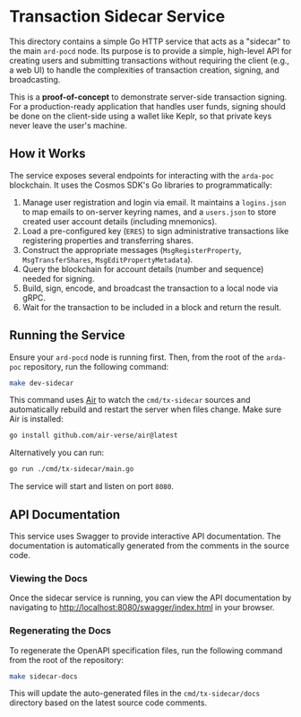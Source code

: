 # Transaction Sidecar Service

This directory contains a simple Go HTTP service that acts as a "sidecar" to the main `ard-pocd` node. Its purpose is to provide a simple, high-level API for creating users and submitting transactions without requiring the client (e.g., a web UI) to handle the complexities of transaction creation, signing, and broadcasting.

This is a **proof-of-concept** to demonstrate server-side transaction signing. For a production-ready application that handles user funds, signing should be done on the client-side using a wallet like Keplr, so that private keys never leave the user's machine.

## How it Works

The service exposes several endpoints for interacting with the `arda-poc` blockchain. It uses the Cosmos SDK's Go libraries to programmatically:
1.  Manage user registration and login via email. It maintains a `logins.json` to map emails to on-server keyring names, and a `users.json` to store created user account details (including mnemonics).
2.  Load a pre-configured key (`ERES`) to sign administrative transactions like registering properties and transferring shares.
3.  Construct the appropriate messages (`MsgRegisterProperty`, `MsgTransferShares`, `MsgEditPropertyMetadata`).
4.  Query the blockchain for account details (number and sequence) needed for signing.
5.  Build, sign, encode, and broadcast the transaction to a local node via gRPC.
6.  Wait for the transaction to be included in a block and return the result.

## Running the Service

Ensure your `ard-pocd` node is running first. Then, from the root of the `arda-poc` repository, run the following command:

```bash
make dev-sidecar
```
This command uses [Air](https://github.com/air-verse/air) to watch the
`cmd/tx-sidecar` sources and automatically rebuild and restart the server when
files change. Make sure Air is installed:

```bash
go install github.com/air-verse/air@latest
```

Alternatively you can run:
```bash
go run ./cmd/tx-sidecar/main.go
```
The service will start and listen on port `8080`.

## API Documentation

This service uses Swagger to provide interactive API documentation. The documentation is automatically generated from the comments in the source code.

### Viewing the Docs

Once the sidecar service is running, you can view the API documentation by navigating to [http://localhost:8080/swagger/index.html](http://localhost:8080/swagger/index.html) in your browser.

### Regenerating the Docs

To regenerate the OpenAPI specification files, run the following command from the root of the repository:

```bash
make sidecar-docs
```

This will update the auto-generated files in the `cmd/tx-sidecar/docs` directory based on the latest source code comments.